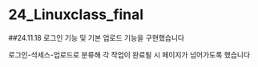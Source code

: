 # 24_Linuxclass_final

##24.11.18 로그인 기능 및 기본 업로드 기능을 구현했습니다 <br>

로그인-석세스-업로드로 분류해 각 작업이 완료될 시 페이지가 넘어가도록 했습니다
